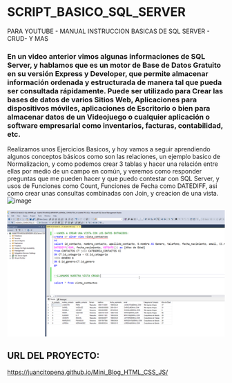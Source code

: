 # SCRIPT_BASICO_SQL_SERVER
PARA YOUTUBE - MANUAL INSTRUCCION BASICAS DE SQL SERVER - CRUD- Y MAS

### En un video anterior vimos algunas informaciones de SQL Server, y hablamos que es un motor de Base de Datos Gratuito en su versión Express y Developer, que permite almacenar información ordenada y estructurada de manera tal que pueda ser consultada rápidamente. Puede ser utilizado para Crear las bases de datos de varios Sitios Web, Aplicaciones para dispositivos móviles, aplicaciones de Escritorio o bien para almacenar datos de un Videojuego o cualquier aplicación o software empresarial como inventarios, facturas, contabilidad, etc.

Realizamos unos Ejercicios Basicos, y hoy vamos a seguir aprendiendo algunos conceptos básicos como son las relaciones, un ejemplo basico de Normalizacion, y como podemos crear 3 tablas y hacer una relación entre ellas por medio de un campo en común, y veremos como responder preguntas que me pueden hacer y que puedo contestar con SQL Server, y usos de Funciones como Count, Funciones de Fecha como DATEDIFF, asi como crear unas consultas combinadas con Join, y creacion de una vista.
![image](https://user-images.githubusercontent.com/38921558/188294474-4ccdb64b-c6e6-4840-a2ec-a30a9a5a5823.png)


![](FOTO_SQL.png)


## URL DEL PROYECTO:

https://juancitopena.github.io/Mini_Blog_HTML_CSS_JS/
